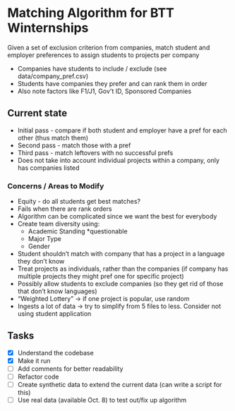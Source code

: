 # Matching Algorithm for BTT Winternships

Given a set of exclusion criterion from companies, match student and employer preferences to assign students to projects per company
* Companies have students to include / exclude (see data/company_pref.csv)
* Students have companies they prefer and can rank them in order
* Also note factors like F1/J1, Gov't ID, Sponsored Companies

## Current state
* Initial pass - compare if both student and employer have a pref for each other (thus match them)
* Second pass - match those with a pref
* Third pass - match leftovers with no successful prefs
* Does not take into account individual projects within a company, only has companies listed

### Concerns / Areas to Modify
* Equity - do all students get best matches?
* Fails when there are rank orders
* Algorithm can be complicated since we want the best for everybody
* Create team diversity using:
    * Academic Standing *questionable
    * Major Type
    * Gender
* Student shouldn’t match with company that has a project in a language they don’t know
* Treat projects as individuals, rather than the companies (if company has multiple projects they might pref one for specific project)
* Possibly allow students to exclude companies (so they get rid of those that don’t know languages)
* “Weighted Lottery” -> if one project is popular, use random
* Ingests a lot of data -> try to simplify from 5 files to less. Consider not using student application

## Tasks
- [x] Understand the codebase
- [x] Make it run
- [ ] Add comments for better readability
- [ ] Refactor code
- [ ] Create synthetic data to extend the current data (can write a script for this)
- [ ] Use real data (available Oct. 8) to test out/fix up algorithm